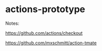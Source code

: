 # actions-prototype


Notes:

https://github.com/actions/checkout

https://github.com/mxschmitt/action-tmate

